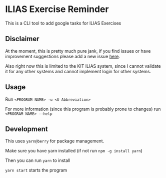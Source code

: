 # ILIAS Exercise Reminder

This is a CLI tool to add google tasks for ILIAS Exercises

## Disclaimer

At the moment, this is pretty much pure jank, if you find issues or have improvement suggestions
please add a new issue [here](https://github.com/IcyTv/ilias-exercise-reminder/issues).

Also right now this is limited to the KIT ILIAS system, since I cannot validate it for any other systems
and cannot implement login for other systems.

## Usage

Run `<PROGRAM NAME> -u <U Abbreviation>`

For more information (since this program is probably prone to changes)
run `<PROGRAM NAME> --help`

## Development

This uses `yarn@berry` for package management.

Make sure you have yarn installed (if not run `npm -g install yarn`)

Then you can run `yarn` to install

`yarn start` starts the program
